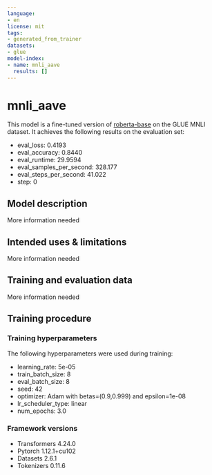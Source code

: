 ```yaml
---
language:
- en
license: mit
tags:
- generated_from_trainer
datasets:
- glue
model-index:
- name: mnli_aave
  results: []
---
```


<!-- This model card has been generated automatically according to the information the Trainer had access to. You
should probably proofread and complete it, then remove this comment. -->

# mnli_aave

This model is a fine-tuned version of [roberta-base](https://huggingface.co/roberta-base) on the GLUE MNLI dataset.
It achieves the following results on the evaluation set:
- eval_loss: 0.4193
- eval_accuracy: 0.8440
- eval_runtime: 29.9594
- eval_samples_per_second: 328.177
- eval_steps_per_second: 41.022
- step: 0

## Model description

More information needed

## Intended uses & limitations

More information needed

## Training and evaluation data

More information needed

## Training procedure

### Training hyperparameters

The following hyperparameters were used during training:
- learning_rate: 5e-05
- train_batch_size: 8
- eval_batch_size: 8
- seed: 42
- optimizer: Adam with betas=(0.9,0.999) and epsilon=1e-08
- lr_scheduler_type: linear
- num_epochs: 3.0

### Framework versions

- Transformers 4.24.0
- Pytorch 1.12.1+cu102
- Datasets 2.6.1
- Tokenizers 0.11.6
